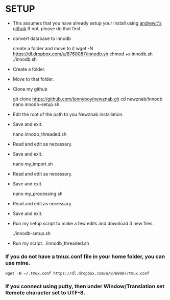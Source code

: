 # SETUP

 * This assumes that you have already setup your install using [andrewit's github](https://github.com/itandrew/Newznab-InnoDB-Dropin.git) If not, please do that first.
 * convert database to innodb

    create a folder and move to it
    wget -N https://dl.dropbox.com/u/8760087/innodb.sh
    chmod +x innodb.sh
    ./innodb.sh

 * Create a folder.
 * Move to that folder.
 * Clone my github

    git clone https://github.com/jonnyboy/newznab.git
    cd newznab/innodb
    nano innodb-setup.sh


 * Edit the root of the path to you Newznab installation.
 * Save and exit.

    nano innodb_threaded.sh

 * Read and edit as necessary.
 * Save and exit.

    nano my_import.sh

 * Read and edit as necessary.
 * Save and exit.

    nano my_processing.sh

 * Read and edit as necessary.
 * Save and exit.

 * Run my setup script to make a few edits and download 3 new files.

    ./innodb-setup.sh

 * Run my script.
    ./innodb_threaded.sh 
    
    
### If you do not have a tmux.conf file in your home folder, you can use mine.
    wget -N ~/.tmux.conf https://dl.dropbox.com/u/8760087/tmux.conf
    
### If you connect using putty, then under Window/Translation set Remote character set to UTF-8.

